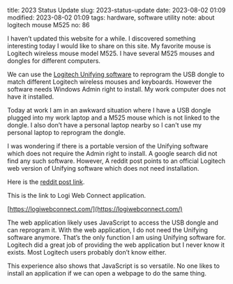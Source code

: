 title: 2023 Status Update
slug: 2023-status-update
date: 2023-08-02 01:09
modified: 2023-08-02 01:09
tags: hardware, software utility
note: about logitech mouse M525
no: 86

I haven’t updated this website for a while. I discovered something interesting today I would like to share on this site.  My favorite mouse is Logitech wireless mouse model M525.  I have several M525 mouses and dongles for different computers. 

We can use the [Logitech Unifying software](https://support.logi.com/hc/en-us/articles/360025297913-Logitech-Unifying-Software) to reprogram the USB dongle to match different Logitech wireless mouses and keyboards.  However the software needs Windows Admin right to install.  My work computer does not have it installed. 

Today at work I am in an awkward situation where I have a USB dongle plugged into my work laptop and a M525 mouse which is not linked to the dongle.  I also don’t have a personal laptop nearby so I can't use my personal laptop to reprogram the dongle.

I was wondering if there is a portable version of the Unifying software which does not require the Admin right to install.  A google search did not find any such software.  However, A reddit post points to an official Logitech web version of Unifying software which does not need installation. 

Here is the [reddit post link](https://www.reddit.com/r/LogitechG/comments/11nth9e/logitech_unifying_software_without_admin_rights/?utm_source=share&utm_medium=android_app&utm_name=androidcss&utm_term=1&utm_content=share_button). 

This is the link to Logi Web Connect application.

[https://logiwebconnect.com/](https://logiwebconnect.com/)

 The web application likely uses JavaScript to access the USB dongle and can reprogram it.  With the web application, I do not need the Unifying software anymore.  That’s the only function I am using Unifying software for. Logitech did a great job of providing the web application but I never know it exists.  Most Logitech users probably don’t know either. 

This experience also shows that JavaScript is so versatile.  No one likes to install an application if we can open a webpage to do the same thing. 
